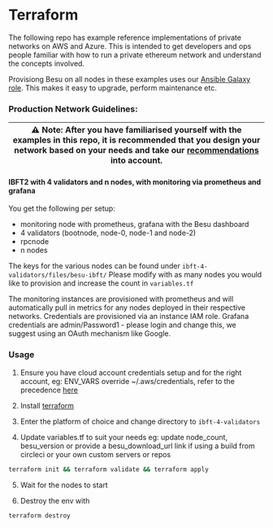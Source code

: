  
# Terraform

The following repo has example reference implementations of private networks on AWS and Azure. This is intended to get developers and ops people familiar with how to run a private ethereum network and understand the concepts involved.

Provisiong Besu on all nodes in these examples uses our [Ansible Galaxy role](https://galaxy.ansible.com/pegasyseng/hyperledger_besu). This makes it easy to upgrade, perform maintenance etc.

### Production Network Guidelines:
| ⚠️ **Note**: After you have familiarised yourself with the examples in this repo, it is recommended that you design your network based on your needs and take our [recommendations](https://besu.hyperledger.org/en/stable/HowTo/Deploy/Cloud/) into account.|
| --- |

#### IBFT2 with 4 validators and n nodes, with monitoring via prometheus and grafana
You get the following per setup:
- monitoring node with prometheus, grafana with the Besu dashboard
- 4 validators (bootnode, node-0, node-1 and node-2)
- rpcnode
- n nodes 


The keys for the various nodes can be found under `ibft-4-validators/files/besu-ibft/` Please modify with as many nodes you would like to provision and increase the count in `variables.tf`

The monitoring instances are provisioned with prometheus and will automatically pull in metrics for any nodes deployed in their respective networks. Credentials are provisioned via an instance IAM role. 
Grafana credentials are admin/Password1 - please login and change this, we suggest using an OAuth mechanism like Google.

### Usage

1. Ensure you have cloud account credentials setup and for the right account, eg: ENV_VARS override ~/.aws/credentials, refer to the precedence [here](https://docs.aws.amazon.com/cli/latest/userguide/cli-configure-envvars.html)

2. Install [terraform](https://learn.hashicorp.com/terraform/getting-started/install.html)

3. Enter the platform of choice and change directory to `ibft-4-validators`

4. Update variables.tf to suit your needs
eg: update node_count, besu_version or provide a besu_download_url link if using a build from circleci or your own custom servers or repos

```bash
terraform init && terraform validate && terraform apply
```

5. Wait for the nodes to start



6. Destroy the env with 
```bash
terraform destroy
```
